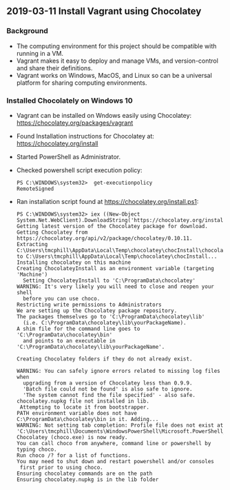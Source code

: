 ## 2019-03-11 Install Vagrant using Chocolatey

### Background
- The computing environment for this project should be compatible with running in a VM.
- Vagrant makes it easy to deploy and manage VMs, and version-control and share their definitions.
- Vagrant works on Windows, MacOS, and Linux so can be a universal platform for sharing computing environments.

### Installed Chocolately on Windows 10
- Vagrant can be installed on Wndows easily using Chocolatey: https://chocolatey.org/packages/vagrant
- Found Installation instructions for Chocolatey at:  https://chocolatey.org/install
- Started PowerShell as Administrator.
- Checked powershell script execution policy:

    ```console
    PS C:\WINDOWS\system32>  get-executionpolicy
    RemoteSigned
    ```
- Ran installation script found at https://chocolatey.org/install.ps1:

    ```console
    PS C:\WINDOWS\system32> iex ((New-Object System.Net.WebClient).DownloadString('https://chocolatey.org/install.ps1'))
    Getting latest version of the Chocolatey package for download.
    Getting Chocolatey from https://chocolatey.org/api/v2/package/chocolatey/0.10.11.
    Extracting C:\Users\tmcphill\AppData\Local\Temp\chocolatey\chocInstall\chocolatey.zip to C:\Users\tmcphill\AppData\Local\Temp\chocolatey\chocInstall...
    Installing chocolatey on this machine
    Creating ChocolateyInstall as an environment variable (targeting 'Machine')
      Setting ChocolateyInstall to 'C:\ProgramData\chocolatey'
    WARNING: It's very likely you will need to close and reopen your shell
      before you can use choco.
    Restricting write permissions to Administrators
    We are setting up the Chocolatey package repository.
    The packages themselves go to 'C:\ProgramData\chocolatey\lib'
      (i.e. C:\ProgramData\chocolatey\lib\yourPackageName).
    A shim file for the command line goes to 'C:\ProgramData\chocolatey\bin'
      and points to an executable in 'C:\ProgramData\chocolatey\lib\yourPackageName'.
    
    Creating Chocolatey folders if they do not already exist.
    
    WARNING: You can safely ignore errors related to missing log files when
      upgrading from a version of Chocolatey less than 0.9.9.
      'Batch file could not be found' is also safe to ignore.
      'The system cannot find the file specified' - also safe.
    chocolatey.nupkg file not installed in lib.
     Attempting to locate it from bootstrapper.
    PATH environment variable does not have C:\ProgramData\chocolatey\bin in it. Adding...
    WARNING: Not setting tab completion: Profile file does not exist at
    'C:\Users\tmcphill\Documents\WindowsPowerShell\Microsoft.PowerShell_profile.ps1'.
    Chocolatey (choco.exe) is now ready.
    You can call choco from anywhere, command line or powershell by typing choco.
    Run choco /? for a list of functions.
    You may need to shut down and restart powershell and/or consoles
     first prior to using choco.
    Ensuring chocolatey commands are on the path
    Ensuring chocolatey.nupkg is in the lib folder
    ```

